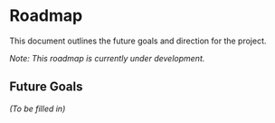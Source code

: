 # Roadmap

This document outlines the future goals and direction for the project.

*Note: This roadmap is currently under development.*

## Future Goals

*(To be filled in)*
